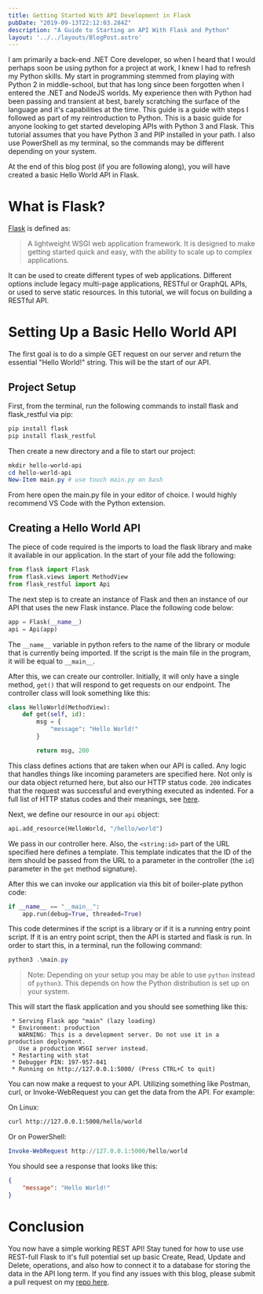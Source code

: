 ```yaml
---
title: Getting Started With API Development in Flask
pubDate: "2019-09-13T22:12:03.284Z"
description: "A Guide to Starting an API With Flask and Python"
layout: '../../layouts/BlogPost.astro'
---
```


I am primarily a back-end .NET Core developer, so when I heard that I would perhaps soon be using python for a project at work, I knew I had to refresh my Python skills. My start in programming stemmed from playing with Python 2 in middle-school, but that has long since been forgotten when I entered the .NET and NodeJS worlds. My experience then with Python had been passing and transient at best, barely scratching the surface of the language and it's capabilities at the time. This guide is a guide with steps I followed as part of my reintroduction to Python. This is a basic guide for anyone looking to get started developing APIs with Python 3 and Flask. This tutorial assumes that you have Python 3 and PIP installed in your path. I also use PowerShell as my terminal, so the commands may be different depending on your system.

At the end of this blog post (if you are following along), you will have created a basic Hello World API in Flask.

# What is Flask?

[Flask](https://palletsprojects.com/p/flask/) is defined as:

> A lightweight WSGI web application framework.
> It is designed to make getting started quick and easy,
> with the ability to scale up to complex applications.

It can be used to create different types of web applications. Different options include legacy multi-page applications, RESTful or GraphQL APIs, or used to serve static resources. In this tutorial, we will focus on building a RESTful API.

# Setting Up a Basic Hello World API

The first goal is to do a simple GET request on our server and return the essential "Hello World!" string. This will be the start of our API.

## Project Setup

First, from the terminal, run the following commands to install flask and flask_restful via pip:

``` powershell
pip install flask
pip install flask_restful
```

Then create a new directory and a file to start our project:

``` powershell
mkdir hello-world-api
cd hello-world-api
New-Item main.py # use touch main.py on bash
```

From here open the main.py file in your editor of choice. I would highly recommend VS Code with the Python extension.

## Creating a Hello World API

The piece of code required is the imports to load the flask library and make it available in our application. In the start of your file add the following:

```python
from flask import Flask
from flask.views import MethodView
from flask_restful import Api
```

The next step is to create an instance of Flask and then an instance of our API that uses the new Flask instance. Place the following code below:

```python
app = Flask(__name__)
api = Api(app)
```

The `__name__` variable in python refers to the name of the library or module that is currently being imported. If the script is the main file in the program, it will be equal to `__main__`.

After this, we can create our controller. Initially, it will only have a single method, `get()` that will respond to get requests on our endpoint. The controller class will look something like this:

```python
class HelloWorld(MethodView):
    def get(self, id):
        msg = {
            "message": "Hello World!"
        }

        return msg, 200
```

This class defines actions that are taken when our API is called. Any logic that handles things like incoming parameters are specified here. Not only is our data object returned here, but also our HTTP status code. `200` indicates that the request was successful and everything executed as indented. For a full list of HTTP status codes and their meanings, see [here](https://developer.mozilla.org/en-US/docs/Web/HTTP/Status).

Next, we define our resource in our `api` object:

```python
api.add_resource(HelloWorld, "/hello/world")
```

We pass in our controller here. Also, the `<string:id>` part of the URL specified here defines a template. This template indicates that the ID of the item should be passed from the URL to a parameter in the controller (the `id`) parameter in the `get` method signature).

After this we can invoke our application via this bit of boiler-plate python code:

```python
if __name__ == "__main__":
    app.run(debug=True, threaded=True)
```

This code determines if the script is a library or if it is a running entry point script. If it is an entry point script, then the API is started and flask is run. In order to start this, in a terminal, run the following command:

```powershell
python3 .\main.py
```

> Note: Depending on your setup you may be able to use ```python``` instead of ```python3```. 
> This depends on how the Python distribution is set up on your system.

This will start the flask application and you should see something like this:

```
 * Serving Flask app "main" (lazy loading)
 * Environment: production
   WARNING: This is a development server. Do not use it in a production deployment.
   Use a production WSGI server instead.
 * Restarting with stat
 * Debugger PIN: 197-957-841
 * Running on http://127.0.0.1:5000/ (Press CTRL+C to quit)
```

You can now make a request to your API. Utilizing something like Postman, curl, or Invoke-WebRequest you can get the data from the API. For example:

On Linux:
``` bash
curl http://127.0.0.1:5000/hello/world
```

Or on PowerShell:
``` powershell
Invoke-WebRequest http://127.0.0.1:5000/hello/world
```

You should see a response that looks like this:

``` json
{
    "message": "Hello World!"
}
```

# Conclusion

You now have a simple working REST API! Stay tuned for how to use use REST-full Flask to it's full potential set up basic Create, Read, Update and Delete, operations, and also how to connect it to a database for storing the data in the API long term. If you find any issues with this blog, please submit a pull request on my [repo here](https://github.com/moutansos/benbrougher-tech).
